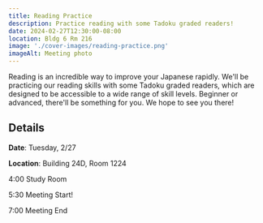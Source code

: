 ```yaml
---
title: Reading Practice
description: Practice reading with some Tadoku graded readers!
date: 2024-02-27T12:30:00-08:00
location: Bldg 6 Rm 216
image: './cover-images/reading-practice.png'
imageAlt: Meeting photo
---
```


Reading is an incredible way to improve your Japanese rapidly. We'll be practicing our reading skills with some Tadoku graded readers, which are designed to be accessible to a wide range of skill levels. Beginner or advanced, there'll be something for you. We hope to see you there!

## Details
**Date**: Tuesday, 2/27

**Location**: Building 24D, Room 1224

4:00    Study Room

5:30    Meeting Start!

7:00    Meeting End
